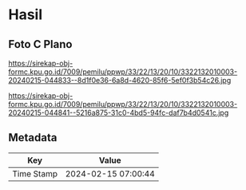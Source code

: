 # Hasil

## Foto C Plano

https://sirekap-obj-formc.kpu.go.id/7009/pemilu/ppwp/33/22/13/20/10/3322132010003-20240215-044833--8d1f0e36-6a8d-4620-85f6-5ef0f3b54c26.jpg

https://sirekap-obj-formc.kpu.go.id/7009/pemilu/ppwp/33/22/13/20/10/3322132010003-20240215-044841--5216a875-31c0-4bd5-94fc-daf7b4d0541c.jpg


## Metadata

| Key        | Value               |
| ---------- | ------------------- |
| Time Stamp | 2024-02-15 07:00:44 |




